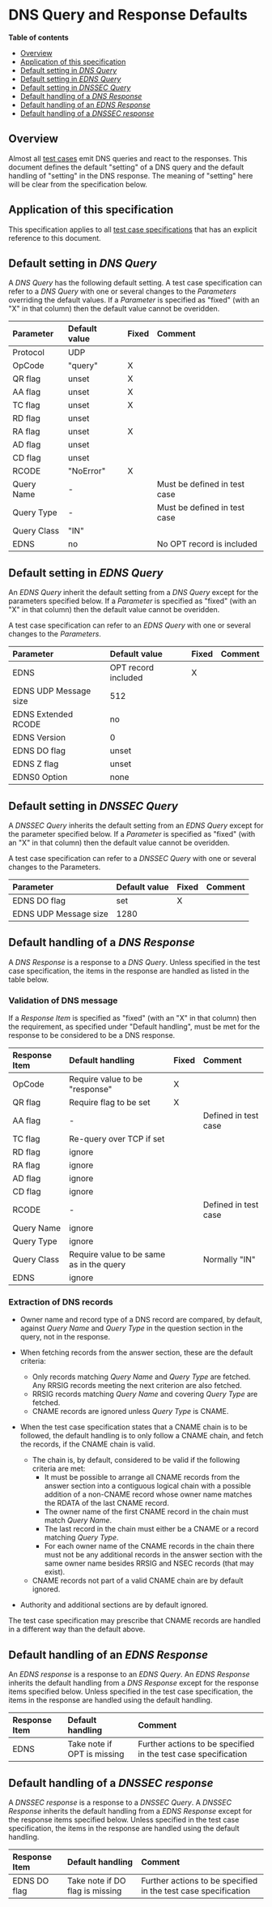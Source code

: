 # DNS Query and Response Defaults

**Table of contents**
* [Overview](#Overview)
* [Application of this specification](#application-of-this-specification)
* [Default setting in *DNS Query*](#default-setting-in-dns-query)
* [Default setting in *EDNS Query*](#default-setting-in-edns-query)
* [Default setting in *DNSSEC Query*](#default-setting-in-dnssec-query)
* [Default handling of a *DNS Response*](#default-handling-of-a-dns-response)
* [Default handling of an *EDNS Response*](#default-handling-of-an-edns-response)
* [Default handling of a *DNSSEC response*](#default-handling-of-a-dnssec-response)


## Overview

Almost all [test cases] emit DNS queries and react to the responses. This
document defines the default "setting" of a DNS query and the default handling
of "setting" in the DNS response. The meaning of "setting" here will be clear
from the specification below.


## Application of this specification

This specification applies to all [test case specifications][Test Cases] that has
an explicit reference to this document.


## Default setting in *DNS Query*

A *DNS Query* has the following default setting. A test case specification can
refer to a *DNS Query* with one or several changes to the *Parameters*
overriding the default values. If a *Parameter* is specified as "fixed" (with an
"X" in that column) then the default value cannot be overidden.

|Parameter    |Default value |Fixed |Comment                       |
|:------------|:-------------|:-----|:-----------------------------|
|Protocol     | UDP          |      |                              |
|OpCode       | "query"      | X    |                              |
|QR flag      | unset        | X    |                              |
|AA flag      | unset        | X    |                              |
|TC flag      | unset        | X    |                              |
|RD flag      | unset        |      |                              |
|RA flag      | unset        | X    |                              |
|AD flag      | unset        |      |                              |
|CD flag      | unset        |      |                              |
|RCODE        | "NoError"    | X    |                              |
|Query Name   | -            |      | Must be defined in test case |
|Query Type   | -            |      | Must be defined in test case |
|Query Class  | "IN"         |      |                              |
|EDNS         | no           |      | No OPT record is included    |


## Default setting in *EDNS Query*

An *EDNS Query* inherit the default setting from a *DNS Query* except for the
parameters specified below. If a *Parameter* is specified as "fixed" (with an
"X" in that column) then the default value cannot be overidden.

A test case specification can refer to an *EDNS Query* with one or several
changes to the *Parameters*.

|Parameter             |Default value        |Fixed |Comment |
|:---------------------|:--------------------|:-----|:-------|
|EDNS                  | OPT record included | X    |        |
|EDNS UDP Message size | 512                 |      |        |
|EDNS Extended RCODE   | no                  |      |        |
|EDNS Version          | 0                   |      |        |
|EDNS DO flag          | unset               |      |        |
|EDNS Z flag           | unset               |      |        |
|EDNS0 Option          | none                |      |        |


## Default setting in *DNSSEC Query*

A *DNSSEC Query* inherits the default setting from an *EDNS Query* except for the
parameter specified below. If a *Parameter* is specified as "fixed" (with an
"X" in that column) then the default value cannot be overidden.

A test case specification can refer to a *DNSSEC Query* with one or several
changes to the Parameters.

|Parameter             |Default value |Fixed |Comment |
|:---------------------|:-------------|:-----|:-------|
|EDNS DO flag          | set          | X    |        |
|EDNS UDP Message size | 1280         |      |        |


## Default handling of a *DNS Response*

A *DNS Response* is a response to a *DNS Query*. Unless specified in the test
case specification, the items in the response are handled as listed in the table
below. 


### Validation of DNS message

If a *Response Item* is specified as "fixed" (with an "X" in that column) then
the requirement, as specified under "Default handling", must be met for the
response to be considered to be a DNS response.

|Response Item |Default handling                          | Fixed | Comment              |
|:-------------|:-----------------------------------------|:------|:---------------------|
|OpCode        | Require value to be "response"           | X     |                      |
|QR flag       | Require flag to be set                   | X     |                      |
|AA flag       | -                                        |       | Defined in test case |
|TC flag       | Re-query over TCP if set                 |       |                      |
|RD flag       | ignore                                   |       |                      |
|RA flag       | ignore                                   |       |                      |
|AD flag       | ignore                                   |       |                      |
|CD flag       | ignore                                   |       |                      |
|RCODE         | -                                        |       | Defined in test case |
|Query Name    | ignore                                   |       |                      |
|Query Type    | ignore                                   |       |                      |
|Query Class   | Require value to be same as in the query |       | Normally "IN"        |
|EDNS          | ignore                                   |       |                      |


### Extraction of DNS records

* Owner name and record type of a DNS record are compared, by default, against
  *Query Name* and *Query Type* in the question section in the query, not in the
  response.
  
* When fetching records from the answer section, these are the default criteria:
  * Only records matching *Query Name* and *Query Type* are fetched. Any
    RRSIG records meeting the next criterion are also fetched.
  * RRSIG records matching *Query Name* and covering *Query Type* are
    fetched.
  * CNAME records are ignored unless *Query Type* is CNAME.

* When the test case specification states that a CNAME chain is to be followed,
  the default handling is to only follow a CNAME chain, and fetch the records, if
  the CNAME chain is valid.
  * The chain is, by default, considered to be valid if the following criteria
    are met:
    * It must be possible to arrange all CNAME records from the answer section
      into a contiguous logical chain with a possible addition of a non-CNAME
      record whose owner name matches the RDATA of the last CNAME record.
    * The owner name of the first CNAME record in the chain must match
      *Query Name*.
    * The last record in the chain must either be a CNAME or a record matching
      *Query Type*.
    * For each owner name of the CNAME records in the chain there must not be any
      additional records in the answer section with the same owner name besides
      RRSIG and NSEC records (that may exist).
  * CNAME records not part of a valid CNAME chain are by default ignored.

* Authority and additional sections are by default ignored.

The test case specification may prescribe that CNAME records are handled in a
different way than the default above.


## Default handling of an *EDNS Response*

An *EDNS response* is a response to an *EDNS Query*. An *EDNS Response* inherits
the default handling from a *DNS Response* except for the response items
specified below. Unless specified in the test case specification, the items in
the response are handled using the default handling.

|Response Item |Default handling             | Comment                                                        |
|:-------------|:----------------------------|:---------------------------------------------------------------|
|EDNS          | Take note if OPT is missing | Further actions to be specified in the test case specification |


## Default handling of a *DNSSEC response*

A *DNSSEC response* is a response to a *DNSSEC Query*. A *DNSSEC Response*
inherits the default handling from a *EDNS Response* except for the response
items specified below. Unless specified in the test case specification, the items
in the response are handled using the default handling.

|Response Item |Default handling                 | Comment                                                        |
|:-------------|:------------------------------- |:---------------------------------------------------------------|
| EDNS DO flag | Take note if DO flag is missing | Further actions to be specified in the test case specification |



[Test Cases]:                  README.md#list-of-defined-test-cases



